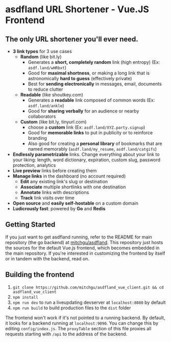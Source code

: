 # asdfland URL Shortener - Vue.JS Frontend

## The only URL shortener you'll ever need.

* **3 link types** for 3 use cases
  * **Random** (like bit.ly)
    * Generates a **short, completely random** link (high entropy) (Ex: `asdf.land/wHRbxt`)
    * Good for **maximal shortness**, or making a long link that is astronomically **hard to guess** (effectively private)
    * Best for **sending electronically** in messages, email, documents to reduce clutter
  * **Readable** (like shoutkey.com)
    * Generates a **readable** link composed of common words (Ex: `asdf.land/ankle`)
    * Good for **sharing verbally** for an audience or nearby collaborators
  * **Custom** (like bit.ly, tinyurl.com)
    * choose a **custom** link (Ex: `asdf.land/XYZ.party.signup`)
    * Good for **memorable links** to put in publicity or to reinforce branding
    * Also good for creating a **personal library** of bookmarks that are named memorably (`asdf.land/my_resume`, `asdf.land/catgifs`)
* **Endlessly parametrizable** links. Change everything about your link to your liking: length, word dictionary, expiration, custom slug, password protection, analytics
* **Live preview** links before creating them
* **Manage links** in the dashboard (no account required)
  * **Edit** any existing link's slug or destination
  * **Associate** multiple shortlinks with one destination
  * **Annotate** links with descriptions
  * **Track** link visits over time
* **Open source** and **easily self-hostable** on a custom domain
* **Ludicrously fast**: powered by **Go** and **Redis**

## Getting Started
If you just want to get asdfland running, refer to the README for main repository (the go backend) at [mitchgu/asdfland](https://github.com/mitchgu/asdfland). This repository just hosts the sources for the default Vue.js frontend, which becomes embedded in the main repository. If you're interested in customizing the frontend by itself or in tandem with the backend, read on.

## Building the frontend


1. `git clone https://github.com/mitchgu/asdfland_vue_client.git && cd asdfland_vue_client`
2. `npm install`
3. `npm run dev` to run a liveupdating devserver at `localhost:8080` by default
4. `npm run build` to build production files to the `dist` folder

The frontend won't work if it's not pointed to a running backend. By default, it looks for a backend running at `localhost:9090`. You can change this by editing `config/index.js`. The `proxyTable` section of this file proxies all requests starting with `/api` to the address of the backend.